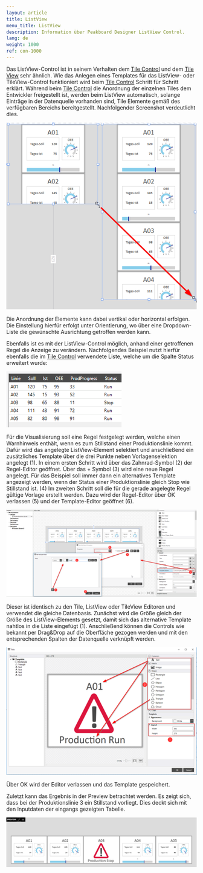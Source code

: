 ```yaml
---
layout: article
title: ListView
menu_title: ListView
description: Information über Peakboard Designer ListView Control.
lang: de
weight: 1000
ref: con-1000
---
```


Das ListView-Control ist in seinem Verhalten dem [Tile Control](/controls/14-de-tilecontrol.html) und dem [Tile View](/controls/11-de-tile-view.html) sehr ähnlich. 
Wie das Anlegen eines Templates für das ListView- oder TileView-Control funktioniert wird beim [Tile Control](/controls/14-de-tilecontrol.html) Schritt für Schritt erklärt.
Während beim [Tile Control](/controls/14-de-tilecontrol.html) die Anordnung der einzelnen Tiles dem Entwickler freigestellt ist, werden beim ListView automatisch, solange Einträge in der Datenquelle vorhanden sind, Tile Elemente gemäß des verfügbaren Bereichs bereitgestellt. Nachfolgender Screenshot verdeutlicht dies.

![image_1](/assets/images/Controls/ListView/list1.png)

Die Anordnung der Elemente kann dabei vertikal oder horizontal erfolgen. Die Einstellung hierfür erfolgt unter Orientierung, wo über eine Dropdown-Liste die gewünschte Ausrichtung getroffen werden kann. 

Ebenfalls ist es mit der ListView-Control möglich, anhand einer getroffenen Regel die Anzeige zu verändern.
Nachfolgendes Beispiel nutzt hierfür ebenfalls die im [Tile Control](/controls/14-de-tilecontrol.html) verwendete Liste, welche um die Spalte Status erweitert wurde:

![table1](/assets/images/Controls/ListView/table1.png)

Für die Visualisierung soll eine Regel festgelegt werden, welche einen Warnhinweis enthält, wenn es zum Stillstand einer Produktionslinie kommt.
Dafür wird das angelegte ListView-Element selektiert und anschließend ein zusätzliches Template über die drei Punkte neben Vorlagenselektion angelegt (1). 
In einem ersten Schritt wird über das Zahnrad-Symbol (2) der Regel-Editor geöffnet. Über das + Symbol (3) wird eine neue Regel angelegt. 
Für das Beispiel soll immer dann ein alternatives Template angezeigt werden, wenn der Status einer Produktionslinie gleich Stop wie Stillstand ist. (4)
Im zweiten Schritt soll die für die gerade angelegte Regel gültige Vorlage erstellt werden. Dazu wird der Regel-Editor über OK verlassen (5) und der Template-Editor geöffnet (6).

![image_2](/assets/images/Controls/ListView/list2.png)

Dieser ist identisch zu den Tile, ListView oder TileView Editoren und verwendet die gleiche Datenbasis.
Zunächst wird die Größe gleich der Größe des ListView-Elements gesetzt, damit sich das alternative Template nahtlos in die Liste eingefügt (1).
Anschließend können die Controls wie bekannt per Drag&Drop auf die Oberfläche gezogen werden und mit den entsprechenden Spalten der Datenquelle verknüpft werden.

![image_3](/assets/images/Controls/ListView/list3.png)

Über OK wird der Editor verlassen und das Template gespeichert.

Zuletzt kann das Ergebnis in der Preview betrachtet werden. Es zeigt sich, dass bei der Produktionslinie 3 ein Stillstand vorliegt. Dies deckt sich mit den Inputdaten der eingangs gezeigten Tabelle.

![image_4](/assets/images/Controls/ListView/list4.png)

